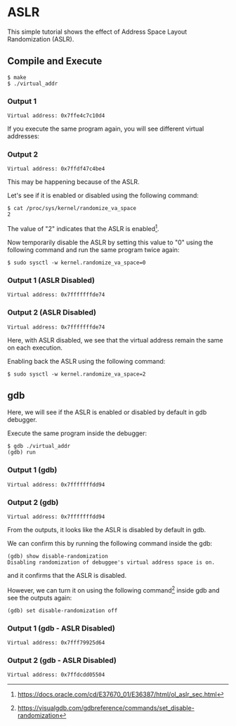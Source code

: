 # ASLR
This simple tutorial shows the effect of Address Space Layout Randomization (ASLR).

## Compile and Execute

```
$ make
$ ./virtual_addr
```

### Output 1
```
Virtual address: 0x7ffe4c7c10d4 
```

If you execute the same program again, you will see different virtual addresses:

### Output 2
```
Virtual address: 0x7ffdf47c4be4
```

This may be happening because of the ASLR.

Let's see if it is enabled or disabled using the following command:

```
$ cat /proc/sys/kernel/randomize_va_space
2
```
The value of "2" indicates that the ASLR is enabled[^1].

Now temporarily disable the ASLR by setting this value to "0" using the following command and run the same program twice again:
```
$ sudo sysctl -w kernel.randomize_va_space=0
```

### Output 1 (ASLR Disabled)
```
Virtual address: 0x7fffffffde74
```
### Output 2 (ASLR Disabled)
```
Virtual address: 0x7fffffffde74
```

Here, with ASLR disabled, we see that the virtual address remain the same on each execution.

Enabling back the ASLR using the following command:
```
$ sudo sysctl -w kernel.randomize_va_space=2
```

## gdb
Here, we will see if the ASLR is enabled or disabled by default in gdb debugger.

Execute the same program inside the debugger:
```
$ gdb ./virtual_addr
(gdb) run
```

### Output 1 (gdb)
```
Virtual address: 0x7fffffffdd94
```

### Output 2 (gdb)
```
Virtual address: 0x7fffffffdd94 
```

From the outputs, it looks like the ASLR is disabled by default in gdb.

We can confirm this by running the following command inside the gdb:

```
(gdb) show disable-randomization 
Disabling randomization of debuggee's virtual address space is on.
```
and it confirms that the ASLR is disabled.

However, we can turn it on using the following command[^2] inside gdb and see the outputs again:
```
(gdb) set disable-randomization off
```
### Output 1 (gdb - ASLR Disabled)
```
Virtual address: 0x7fff79925d64
```

### Output 2 (gdb - ASLR Disabled)
```
Virtual address: 0x7ffdcdd05504
```

[^1]: https://docs.oracle.com/cd/E37670_01/E36387/html/ol_aslr_sec.html
[^2]: https://visualgdb.com/gdbreference/commands/set_disable-randomization
